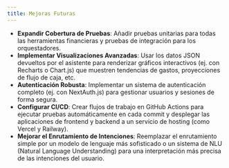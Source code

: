 ```yaml
---
title: Mejoras Futuras
---
```


- **Expandir Cobertura de Pruebas**: Añadir pruebas unitarias para todas las herramientas financieras y pruebas de integración para los orquestadores.
- **Implementar Visualizaciones Avanzadas**: Usar los datos JSON devueltos por el asistente para renderizar gráficos interactivos (ej. con Recharts o Chart.js) que muestren tendencias de gastos, proyecciones de flujo de caja, etc.
- **Autenticación Robusta**: Implementar un sistema de autenticación completo (ej. con NextAuth.js) para gestionar usuarios y sesiones de forma segura.
- **Configurar CI/CD**: Crear flujos de trabajo en GitHub Actions para ejecutar pruebas automáticamente en cada commit y desplegar las aplicaciones de frontend y backend a un servicio de hosting (como Vercel y Railway).
- **Mejorar el Enrutamiento de Intenciones**: Reemplazar el enrutamiento simple por un modelo de lenguaje más sofisticado o un sistema de NLU (Natural Language Understanding) para una interpretación más precisa de las intenciones del usuario.

